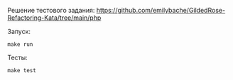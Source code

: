 Решение тестового задания: https://github.com/emilybache/GildedRose-Refactoring-Kata/tree/main/php

Запуск:
```
make run
```
Тесты:
```
make test
```